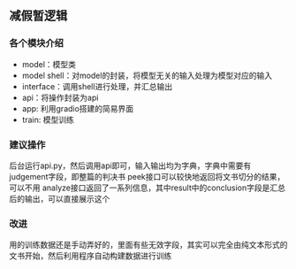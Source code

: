 ## 减假暂逻辑

### 各个模块介绍
- model：模型类
- model shell：对model的封装，将模型无关的输入处理为模型对应的输入
- interface：调用shell进行处理，并汇总输出
- api：将操作封装为api
- app: 利用gradio搭建的简易界面
- train: 模型训练

### 建议操作
后台运行api.py，然后调用api即可，输入输出均为字典，字典中需要有judgement字段，即整篇的判决书
peek接口可以较快地返回将文书切分的结果，可以不用
analyze接口返回了一系列信息，其中result中的conclusion字段是汇总后的输出，可以直接展示这个

### 改进

用的训练数据还是手动弄好的，里面有些无效字段，其实可以完全由纯文本形式的文书开始，然后利用程序自动构建数据进行训练
